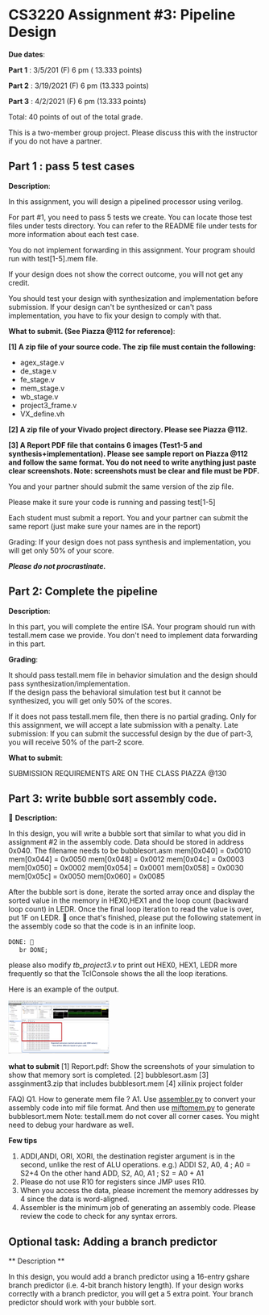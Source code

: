 # CS3220 Assignment #3: Pipeline Design 

**Due dates**: 

**Part 1**  : 3/5/201 (F) 6 pm  ( 13.333  points)

**Part 2** : 3/19/2021 (F) 6 pm  (13.333 points)

**Part 3** : 4/2/2021 (F) 6 pm  (13.333 points)

Total:  40 points of out of the total grade. 


This is a two-member group project. Please discuss this with the instructor if you do not have a partner. 

## Part 1 : pass 5 test cases 


**Description**:

In this assignment, you will design a pipelined processor using verilog. 

For part #1, you need to pass 5 tests we create. You can locate those test files under tests directory. You can refer to the README file under tests for more information about each test case. 

You do not implement forwarding in this assignment. Your program should run with test[1-5].mem file.  

If your design does not show the correct outcome, you will not get any credit. 

You should test your design with synthesization and implementation before submission. If your design can't be synthesized or can't pass implementation, 
you have to fix your design to comply with that. 
 

**What to submit. (See Piazza @112 for reference)**:

**[1] A zip file of your source code. The zip file must contain the following:**

* agex_stage.v
* de_stage.v
* fe_stage.v
* mem_stage.v
* wb_stage.v
* project3_frame.v
* VX_define.vh

**[2] A zip file of your Vivado project directory. Please see Piazza @112.**


**[3] A Report PDF file that contains 6 images (Test1-5 and synthesis+implementation). Please see sample report on Piazza @112 and follow the same format. You do not need to write anything just paste clear screenshots. Note: screenshots must be clear and file must be PDF.**

You and your partner should submit the same version of the zip file.

Please make it sure your code is running and passing test[1-5]

Each student must submit a report. You and your partner can submit the same report (just make sure your names are in the report)

Grading: 
If your design does not pass synthesis and implementation, you will get only 50% of your score. 
 

***Please do not procrastinate.*** 



## Part 2: Complete the pipeline  

**Description**: 

In this part, you will complete the entire ISA. Your program should run with testall.mem case we provide. You don't need to implement data forwarding in this part.




**Grading**:

It should pass testall.mem file in behavior simulation and the design should pass synthesization/implementation.  
If the design pass the behavioral simulation test but it cannot be synthesized, you will get only 50% of the scores. 

If it does not pass testall.mem file, then there is no partial grading. Only for this assignment, we will accept a late submission with a penalty. 
Late submission: If you can submit the successful design  by the due of part-3, you will receive 50% of the part-2 score. 



 

**What to submit**:

SUBMISSION REQUIREMENTS ARE ON THE CLASS PIAZZA @130


## Part 3:  write bubble sort assembly code. 

**Description:** 

In this design, you will write a bubble sort that similar to what you did in assignment #2 in the assembly code. 
Data should be stored in address 0x040.  The filename needs to be bubblesort.asm 
mem[0x040] = 0x0010 
mem[0x044] = 0x0050 
mem[0x048] = 0x0012
mem[0x04c] = 0x0003
mem[0x050] = 0x0002
mem[0x054] = 0x0001
mem[0x058] = 0x0030 
mem[0x05c] = 0x0050
mem[0x060] = 0x0085   

After the bubble sort is done, iterate the sorted array once and display the sorted value in the memory in HEX0,HEX1 and the loop count (backward loop count) in LEDR. Once the final loop iteration to read the value 
is over, put 1F on LEDR.  
once that's finished, please put the following statement in the assembly code so that the code is in an infinite loop. 
```
DONE: 
   br DONE; 
``` 

please also modify *tb_project3.v* to print out HEX0, HEX1, LEDR more frequently so that the TclConsole shows the all the loop iterations. 

Here is an example of the output. 

<img src="bubblesort_outcomes.png" width="200">

**what to submit**
[1] Report.pdf: 
Show the screenshots of your simulation to show that memory sort is completed.
[2] bubblesort.asm
[3] assginment3.zip that includes bubblesort.mem 
[4] xilinix project folder  

FAQ)
Q1. How to generate mem file ?
A1. Use [assembler.py](https://github.com/gt-cs3220-spr21/gt-cs3220-spr21.github.io/blob/master/assignment3_files/assignment3_frame/test/assembler.py) to convert your assembly code into mif file format. And then use [miftomem.py](https://github.com/gt-cs3220-spr21/gt-cs3220-spr21.github.io/blob/master/assignment3_files/assignment3_frame/test/miftomem.py)  to generate bubblesort.mem
Note:
testall.mem do not cover all corner cases. You might need to debug your hardware as well.

**Few tips**
1) ADDI,ANDI, ORI, XORI,  the destination register argument is in the second, unlike the rest of ALU operations.
e.g.) ADDI S2, A0, 4 ;  A0 = S2+4
On the other hand ADD, S2, A0, A1 ; S2 = A0 + A1
2) Please do not use R10 for registers since JMP uses R10.
3) When you access the data, please increment the memory addresses by 4 since the data is word-aligned.
4) Assembler is the minimum job of generating an assembly code. Please review the code to check for any syntax errors.


## Optional task: Adding a branch predictor 

** Description ** 

In this design, you would add a branch predictor using a 16-entry gshare branch predictor (i.e. 4-bit branch history length). 
If your design works correctly with a branch predictor, you will get a 5 extra point. Your branch predictor should work with your bubble sort. 
